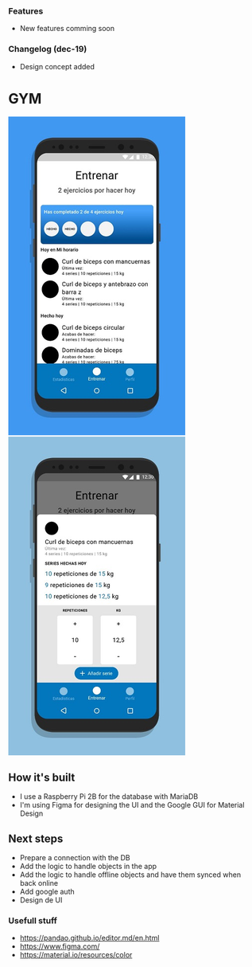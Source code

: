 ### Features

- New features comming soon

### Changelog (dec-19)

- Design concept added

# GYM

![](https://github.com/sod1497/GYM/blob/master/github-resources/434340859_213272.jpg?raw=true)
![](https://github.com/sod1497/GYM/blob/master/github-resources/464927282_28168.jpg?raw=true)

## How it's built

- I use a Raspberry Pi 2B for the database with MariaDB
- I'm using Figma for designing the UI and the Google GUI for Material Design

## Next steps

- Prepare a connection with the DB
- Add the logic to handle objects in the app
- Add the logic to handle offline objects and have them synced when back online
- Add google auth
- Design de UI

### Usefull stuff

- https://pandao.github.io/editor.md/en.html
- https://www.figma.com/
- https://material.io/resources/color
